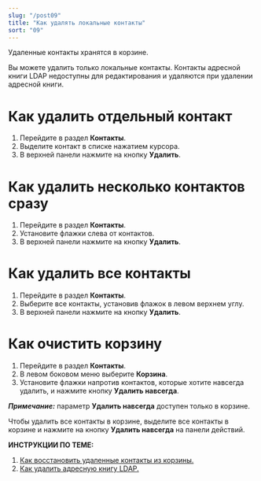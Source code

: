 ```yaml
---
slug: "/post09"
title: "Как удалять локальные контакты"
sort: "09"
---
```


Удаленные контакты хранятся в корзине. 

Вы можете удалить только локальные контакты. Контакты адресной книги LDAP недоступны для редактирования и удаляются при удалении адресной книги.

# Как удалить отдельный контакт
1. Перейдите в раздел **Контакты**.
2. Выделите контакт в списке нажатием курсора.
3. В верхней панели нажмите на кнопку **Удалить**.

#  Как удалить несколько контактов сразу

1. Перейдите в раздел **Контакты**.
2. Установите флажки слева от контактов.
3. В верхней панели нажмите на кнопку **Удалить**.

# Как удалить все контакты 

1. Перейдите в раздел **Контакты**.
2. Выберите все контакты, установив флажок в левом верхнем углу. 
3. В верхней панели нажмите на кнопку **Удалить**.

# Как очистить корзину

1. Перейдите в раздел **Контакты**.
2. В левом боковом меню  выберите  **Корзина**.
3. Установите флажки напротив контактов, которые хотите навсегда удалить, и нажмите кнопку **Удалить навсегда**.  

***Примечание:*** параметр **Удалить навсегда** доступен только в корзине. 

Чтобы удалить все контакты в корзине, выделите все контакты в корзине и нажмите на кнопку **Удалить навсегда** на панели действий.

**ИНСТРУКЦИИ ПО ТЕМЕ:**  
1. [Как восстановить удаленные контакты из корзины.](https://docs.cryptoarm.ru/06-v3.2-Beta/006-contacts/restore-contacts)  
2. [Как удалить адресную книгу LDAP.](https://docs.cryptoarm.ru/06-v3.2-Beta/006-contacts/delete-ldap)  